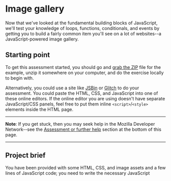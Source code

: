 # Image gallery

Now that we've looked at the fundamental building blocks of JavaScript, we'll test your knowledge of loops, functions, conditionals, and events by getting you to build a fairly common item you'll see on a lot of websites--a JavaScript-powered image gallery.

## Starting point

To get this assessment started, you should go and [grab the ZIP](https://github.com/mdn/learning-area/blob/master/javascript/building-blocks/gallery/gallert-start.zip?raw=true) file for the example, unzip it somewhere on your computer, and do the exercise locally to begin with.

Alternatively, you could use a site like [JSBin]() or [Glitch]() to do your assessment. You could paste the HTML, CSS, and JavaScript into one of these online editors. If the online editor you are using doesn't have separate JavaScript/CSS panels, feel free to put them inline `<script>`/`<style>` elements inside the HTML page.

<hr>

**Note**: If you get stuck, then you may seek help in the Mozilla Developer Network--see the [Assessment or further help]() section at the bottom of this page.

<hr>

## Project brief

You have been provided with some HTML, CSS, and image assets and a few lines of JavaScript code; you need to write the necessary JavaScript